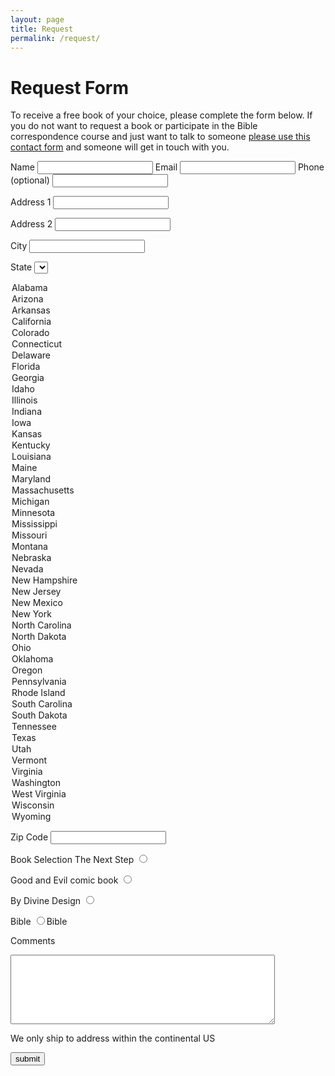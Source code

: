 ```yaml
---
layout: page
title: Request
permalink: /request/
---
```


# Request Form

To receive a free book of your choice, please complete the form below. If you do not want to request a book or participate in the Bible correspondence course and just want to talk to someone [please use this contact form](/contact) and someone will get in touch with you.

<form action="//biblefor.me/forms/process.php" method="post">
<input type="hidden" name="form_tools_form_id" value="1" />
<label for="name">Name</label>
<input type="text" name="name" />
<label for="email">Email</label>
<input type="text" name="email"/>
<label for="phone">Phone (optional)</label>
<input type="text" name="phone"/>

<label for="address1">Address 1</label>
<input type="text" name="address1" />

<label for="address2">Address 2</label>
<input type="text" name="address2" />

<label for="city">City</label>
<input type="text" name="city" />

<label for="state">State</label>
<select name="state" />
<option value="Alabama">Alabama</option>
<option value="Arizona">Arizona</option>
<option value="Arkansas">Arkansas</option>
<option value="California">California</option>
<option value="Colorado">Colorado</option>
<option value="Connecticut">Connecticut</option>
<option value="Delaware">Delaware</option>
<option value="Florida">Florida</option>
<option value="Georgia">Georgia</option>
<option value="Idaho">Idaho</option>
<option value="Illinois">Illinois</option>
<option value="Indiana">Indiana</option>
<option value="Iowa">Iowa</option>
<option value="Kansas">Kansas</option>
<option value="Kentucky">Kentucky</option>
<option value="Louisiana">Louisiana</option>
<option value="Maine">Maine</option>
<option value="Maryland">Maryland</option>
<option value="Massachusetts">Massachusetts</option>
<option value="Michigan">Michigan</option>
<option value="Minnesota">Minnesota</option>
<option value="Mississippi">Mississippi</option>
<option value="Missouri">Missouri</option>
<option value="Montana">Montana</option>
<option value="Nebraska">Nebraska</option>
<option value="Nevada">Nevada</option>
<option value="New Hampshire">New Hampshire</option>
<option value="New Jersey">New Jersey</option>
<option value="New Mexico">New Mexico</option>
<option value="New York">New York</option>
<option value="North Carolina">North Carolina</option>
<option value="North Dakota">North Dakota</option>
<option value="Ohio">Ohio</option>
<option value="Oklahoma">Oklahoma</option>
<option value="Oregon">Oregon</option>
<option value="Pennsylvania">Pennsylvania</option>
<option value="Rhode Island">Rhode Island</option>
<option value="South Carolina">South Carolina</option>
<option value="South Dakota">South Dakota</option>
<option value="Tennessee">Tennessee</option>
<option value="Texas">Texas</option>
<option value="Utah">Utah</option>
<option value="Vermont">Vermont</option>
<option value="Virginia">Virginia</option>
<option value="Washington">Washington</option>
<option value="West Virginia">West Virginia</option>
<option value="Wisconsin">Wisconsin</option>
<option value="Wyoming">Wyoming</option>
</select>

<label for="zip">Zip Code</label>
<input type="text" name="zip" />

<label for="book">Book Selection</label>
<label for="The Next Step">The Next Step</label>
<input type="radio" name="book" value="The Next Step" />

<label for="Good and Evil comic book">Good and Evil comic book</label>
<input type="radio" name="book" value="Good and Evil comic book" />

<label for="By Divine Design">By Divine Design</label>
<input type="radio" name="book" value="By Divine Design" />

<label for="Bible">Bible</label>
<input type="radio" name="book" value="Bible">Bible</input>

<label for="message">Comments</label>
<textarea name="message" rows="7" cols="50">
</textarea>

We only ship to address within the continental US

<input type="submit" value="submit" />
</form>
